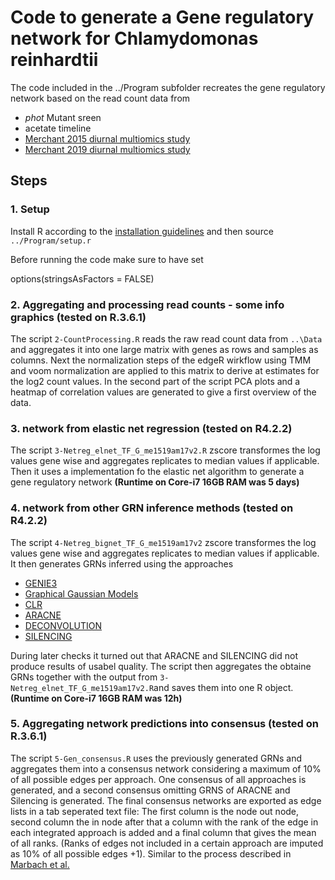 # Code to generate a Gene regulatory network for Chlamydomonas reinhardtii

The code included in the ../Program subfolder recreates the gene regulatory network based on the read count data from 

- *phot* Mutant sreen
- acetate timeline
- [Merchant 2015 diurnal multiomics study](https://academic.oup.com/plcell/article/27/10/2743/6096622?login=true)
- [Merchant 2019 diurnal multiomics study](https://www.pnas.org/content/116/6/2374.abstract)

## Steps

### 1. Setup

Install R according to the [installation guidelines](https://www.r-project.org/) and then source `../Program/setup.r`

Before running the code make sure to have set 

  options(stringsAsFactors = FALSE)

### 2. Aggregating and processing read counts - some info graphics (tested on R.3.6.1)

The script `2-CountProcessing.R` reads the raw read count data from `..\Data` and aggregates it into one large matrix with genes as rows and samples as columns. Next the normalization steps of the edgeR wirkflow using TMM and voom normalization are applied to this matrix to derive at estimates for the log2 count values.
In the second part of the script PCA plots and a heatmap of correlation values are generated to give a first overview of the data.

### 3. network from elastic net regression (tested on R4.2.2)
The script `3-Netreg_elnet_TF_G_me1519am17v2.R` zscore transformes the log values gene wise and aggregates replicates to median values if applicable. 
Then it uses a implementation fo the elastic net algorithm to generate a gene regulatory network **(Runtime on Core-i7 16GB RAM was 5 days)**

### 4. network from other GRN inference methods (tested on R4.2.2)

The script `4-Netreg_bignet_TF_G_me1519am17v2` zscore transformes the log values gene wise and aggregates replicates to median values if applicable. It then generates GRNs inferred using the approaches
- [GENIE3](https://journals.plos.org/plosone/article?id=10.1371/journal.pone.0012776)
- [Graphical Gaussian Models](https://www.degruyter.com/document/doi/10.2202/1544-6115.1175/html) 
- [CLR](https://journals.plos.org/plosbiology/article?id=10.1371/journal.pbio.0050008)
- [ARACNE](https://bmcbioinformatics.biomedcentral.com/articles/10.1186/1471-2105-7-S1-S7)
- [DECONVOLUTION](https://www.nature.com/articles/nbt.2635)
- [SILENCING](https://www.nature.com/articles/nbt.2601)

During later checks it turned out that ARACNE and SILENCING did not produce results of usabel quality. 
The script then aggregates the obtaine GRNs together with the output from `3-Netreg_elnet_TF_G_me1519am17v2.R`and saves them into one R object.
**(Runtime on Core-i7 16GB RAM was 12h)**


### 5. Aggregating network predictions into consensus (tested on R.3.6.1)
The script `5-Gen_consensus.R` uses the previously generated GRNs and aggregates them into a consensus network considering a maximum of 10% of all possible edges per approach. One consensus of all approaches is generated, and a second consensus omitting GRNS of ARACNE and Silencing is generated. The final consensus networks are exported as edge lists in a tab seperated text file: The first column is the node out node, second column the in node after that a column with the rank of the edge in each integrated approach is added and a final column that gives the mean of all ranks. (Ranks of edges not included in a certain approach are imputed as 10% of all possible edges +1). Similar to the process described in [Marbach et al.](https://www.nature.com/articles/nmeth.2016)



